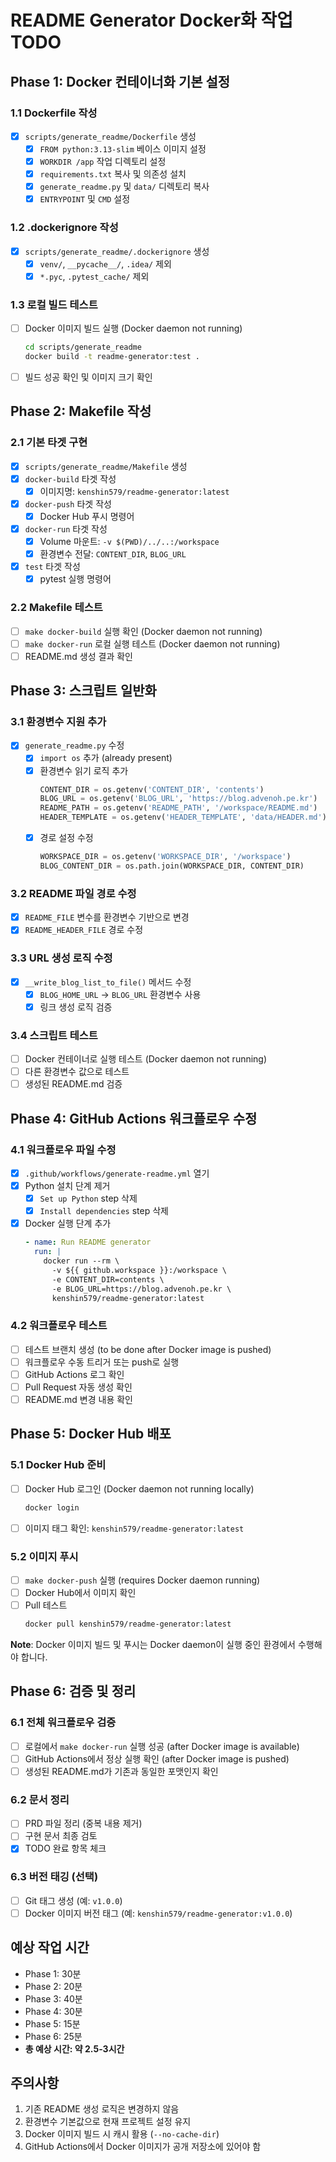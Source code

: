 # README Generator Docker화 작업 TODO

## Phase 1: Docker 컨테이너화 기본 설정

### 1.1 Dockerfile 작성
- [x] `scripts/generate_readme/Dockerfile` 생성
  - [x] `FROM python:3.13-slim` 베이스 이미지 설정
  - [x] `WORKDIR /app` 작업 디렉토리 설정
  - [x] `requirements.txt` 복사 및 의존성 설치
  - [x] `generate_readme.py` 및 `data/` 디렉토리 복사
  - [x] `ENTRYPOINT` 및 `CMD` 설정

### 1.2 .dockerignore 작성
- [x] `scripts/generate_readme/.dockerignore` 생성
  - [x] `venv/`, `__pycache__/`, `.idea/` 제외
  - [x] `*.pyc`, `.pytest_cache/` 제외

### 1.3 로컬 빌드 테스트
- [ ] Docker 이미지 빌드 실행 (Docker daemon not running)
  ```bash
  cd scripts/generate_readme
  docker build -t readme-generator:test .
  ```
- [ ] 빌드 성공 확인 및 이미지 크기 확인

## Phase 2: Makefile 작성

### 2.1 기본 타겟 구현
- [x] `scripts/generate_readme/Makefile` 생성
- [x] `docker-build` 타겟 작성
  - [x] 이미지명: `kenshin579/readme-generator:latest`
- [x] `docker-push` 타겟 작성
  - [x] Docker Hub 푸시 명령어
- [x] `docker-run` 타겟 작성
  - [x] Volume 마운트: `-v $(PWD)/../..:/workspace`
  - [x] 환경변수 전달: `CONTENT_DIR`, `BLOG_URL`
- [x] `test` 타겟 작성
  - [x] pytest 실행 명령어

### 2.2 Makefile 테스트
- [ ] `make docker-build` 실행 확인 (Docker daemon not running)
- [ ] `make docker-run` 로컬 실행 테스트 (Docker daemon not running)
- [ ] README.md 생성 결과 확인

## Phase 3: 스크립트 일반화

### 3.1 환경변수 지원 추가
- [x] `generate_readme.py` 수정
  - [x] `import os` 추가 (already present)
  - [x] 환경변수 읽기 로직 추가
    ```python
    CONTENT_DIR = os.getenv('CONTENT_DIR', 'contents')
    BLOG_URL = os.getenv('BLOG_URL', 'https://blog.advenoh.pe.kr')
    README_PATH = os.getenv('README_PATH', '/workspace/README.md')
    HEADER_TEMPLATE = os.getenv('HEADER_TEMPLATE', 'data/HEADER.md')
    ```
  - [x] 경로 설정 수정
    ```python
    WORKSPACE_DIR = os.getenv('WORKSPACE_DIR', '/workspace')
    BLOG_CONTENT_DIR = os.path.join(WORKSPACE_DIR, CONTENT_DIR)
    ```

### 3.2 README 파일 경로 수정
- [x] `README_FILE` 변수를 환경변수 기반으로 변경
- [x] `README_HEADER_FILE` 경로 수정

### 3.3 URL 생성 로직 수정
- [x] `__write_blog_list_to_file()` 메서드 수정
  - [x] `BLOG_HOME_URL` → `BLOG_URL` 환경변수 사용
  - [x] 링크 생성 로직 검증

### 3.4 스크립트 테스트
- [ ] Docker 컨테이너로 실행 테스트 (Docker daemon not running)
- [ ] 다른 환경변수 값으로 테스트
- [ ] 생성된 README.md 검증

## Phase 4: GitHub Actions 워크플로우 수정

### 4.1 워크플로우 파일 수정
- [x] `.github/workflows/generate-readme.yml` 열기
- [x] Python 설치 단계 제거
  - [x] `Set up Python` step 삭제
  - [x] `Install dependencies` step 삭제
- [x] Docker 실행 단계 추가
  ```yaml
  - name: Run README generator
    run: |
      docker run --rm \
        -v ${{ github.workspace }}:/workspace \
        -e CONTENT_DIR=contents \
        -e BLOG_URL=https://blog.advenoh.pe.kr \
        kenshin579/readme-generator:latest
  ```

### 4.2 워크플로우 테스트
- [ ] 테스트 브랜치 생성 (to be done after Docker image is pushed)
- [ ] 워크플로우 수동 트리거 또는 push로 실행
- [ ] GitHub Actions 로그 확인
- [ ] Pull Request 자동 생성 확인
- [ ] README.md 변경 내용 확인

## Phase 5: Docker Hub 배포

### 5.1 Docker Hub 준비
- [ ] Docker Hub 로그인 (Docker daemon not running locally)
  ```bash
  docker login
  ```
- [ ] 이미지 태그 확인: `kenshin579/readme-generator:latest`

### 5.2 이미지 푸시
- [ ] `make docker-push` 실행 (requires Docker daemon running)
- [ ] Docker Hub에서 이미지 확인
- [ ] Pull 테스트
  ```bash
  docker pull kenshin579/readme-generator:latest
  ```

**Note**: Docker 이미지 빌드 및 푸시는 Docker daemon이 실행 중인 환경에서 수행해야 합니다.

## Phase 6: 검증 및 정리

### 6.1 전체 워크플로우 검증
- [ ] 로컬에서 `make docker-run` 실행 성공 (after Docker image is available)
- [ ] GitHub Actions에서 정상 실행 확인 (after Docker image is pushed)
- [ ] 생성된 README.md가 기존과 동일한 포맷인지 확인

### 6.2 문서 정리
- [ ] PRD 파일 정리 (중복 내용 제거)
- [ ] 구현 문서 최종 검토
- [x] TODO 완료 항목 체크

### 6.3 버전 태깅 (선택)
- [ ] Git 태그 생성 (예: `v1.0.0`)
- [ ] Docker 이미지 버전 태그 (예: `kenshin579/readme-generator:v1.0.0`)

## 예상 작업 시간
- Phase 1: 30분
- Phase 2: 20분
- Phase 3: 40분
- Phase 4: 30분
- Phase 5: 15분
- Phase 6: 25분
- **총 예상 시간: 약 2.5-3시간**

## 주의사항
1. 기존 README 생성 로직은 변경하지 않음
2. 환경변수 기본값으로 현재 프로젝트 설정 유지
3. Docker 이미지 빌드 시 캐시 활용 (`--no-cache-dir`)
4. GitHub Actions에서 Docker 이미지가 공개 저장소에 있어야 함
